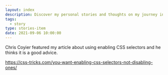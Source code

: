 ```yaml
---
layout: index
description: Discover my personal stories and thoughts on my journey in the web development world. Here is some random thought about featured articles of mine.
tags:
  - story
type: stories-item
date: 2021-09-06 10:00:00
---
```


Chris Coyier featured my article about using enabling CSS selectors and he thinks it is a good advice.

https://css-tricks.com/you-want-enabling-css-selectors-not-disabling-ones/
